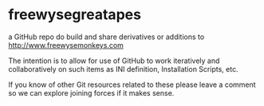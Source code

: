 # freewysegreatapes
a GitHub repo do build and share derivatives or additions to http://www.freewysemonkeys.com 

The intention is to allow for use of GitHub to work iteratively and collaboratively on such items as INI definition, Installation Scripts, etc.

If you know of other Git resources related to these please leave a comment so we can explore joining forces if it makes sense.
